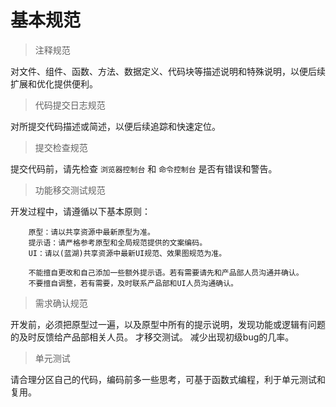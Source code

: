 # 基本规范

> 注释规范

对文件、组件、函数、方法、数据定义、代码块等描述说明和特殊说明，以便后续扩展和优化提供便利。

> 代码提交日志规范

对所提交代码描述或简述，以便后续追踪和快速定位。

>提交检查规范

提交代码前，请先检查 ```浏览器控制台``` 和 ```命令控制台``` 是否有错误和警告。

>功能移交测试规范

开发过程中，请遵循以下基本原则：

```
    原型：请以共享资源中最新原型为准。
    提示语：请严格参考原型和全局规范提供的文案编码。
    UI：请以(蓝湖)共享资源中最新UI规范、效果图规范为准。

    不能擅自更改和自己添加一些额外提示语。若有需要请先和产品部人员沟通并确认。
    不要擅自调整，若有需要，及时联系产品部和UI人员沟通确认。
```

>需求确认规范

开发前，必须把原型过一遍，以及原型中所有的提示说明，发现功能或逻辑有问题的及时反馈给产品部相关人员。 才移交测试。 减少出现初级bug的几率。

>单元测试

请合理分区自己的代码，编码前多一些思考，可基于函数式编程，利于单元测试和复用。